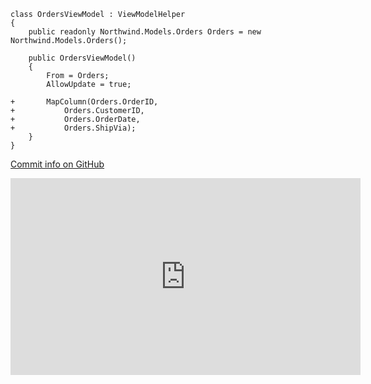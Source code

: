 ﻿```csdiff
class OrdersViewModel : ViewModelHelper
{
    public readonly Northwind.Models.Orders Orders = new Northwind.Models.Orders();

    public OrdersViewModel()
    {
        From = Orders;
        AllowUpdate = true;

+       MapColumn(Orders.OrderID,
+           Orders.CustomerID,
+           Orders.OrderDate,
+           Orders.ShipVia);
    }
}
```


[Commit info on GitHub](https://github.com/FireflyMigration/ENV.Web/commit/c766d8a1a831d0bc3af2753c6f2e41c41a2a2961)

<iframe width="560" height="315" src="https://www.youtube.com/embed/pq0f8OPZL9U" title="YouTube video player" frameborder="0" allow="accelerometer; autoplay; clipboard-write; encrypted-media; gyroscope; picture-in-picture" allowfullscreen></iframe>
